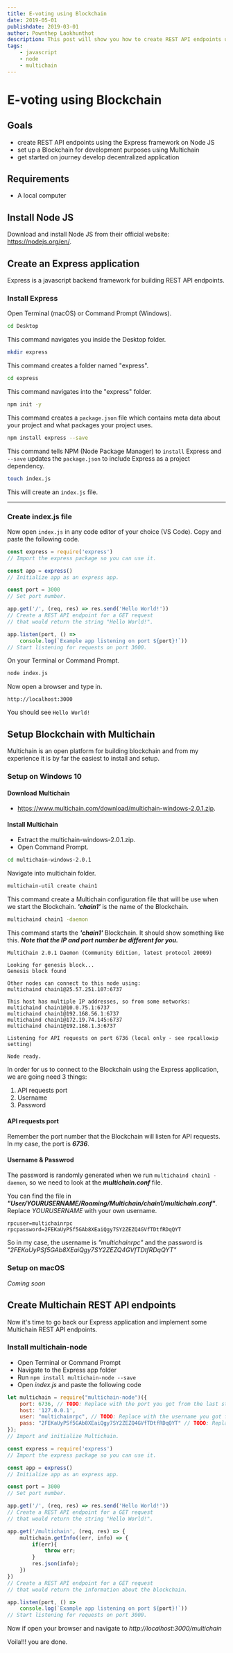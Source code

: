 ```yaml
---
title: E-voting using Blockchain
date: 2019-05-01
publishdate: 2019-03-01
author: Pownthep Laokhunthot
description: This post will show you how to create REST API endpoints using the Express framework on Node JS, set up a Blockchain for development purposes using Multichain, and get started on journey develop decentralized application.
tags: 
    - javascript
    - node
    - multichain
---
```

# E-voting using Blockchain
## Goals

- create REST API endpoints using the Express framework on Node JS
- set up a Blockchain for development purposes using Multichain
- get started on journey develop decentralized application

## Requirements
- A local computer

## Install Node JS
Download and install Node JS from their official website: https://nodejs.org/en/.

## Create an Express application
Express is a javascript backend framework for building REST API endpoints.

### Install Express
Open Terminal (macOS) or Command Prompt (Windows). <br>
```bash
cd Desktop
``` 
This command navigates you inside the Desktop folder.
```bash
mkdir express
```
This command creates a folder named "express".
```bash
cd express
```
This command navigates into the "express" folder.
```bash
npm init -y 
```
This command creates a `package.json` file which contains meta data about your project and what packages your project uses.
```bash
npm install express --save
```
This command tells NPM (Node Package Manager) to `install` Express and `--save` updates the `package.json` to include Express as a project dependency. 
```bash
touch index.js
```
This will create an `index.js` file.
***

### Create index.js file
Now open `index.js` in any code editor of your choice (VS Code).
Copy and paste the following code.
```javascript
const express = require('express')
// Import the express package so you can use it.

const app = express()
// Initialize app as an express app.

const port = 3000
// Set port number.

app.get('/', (req, res) => res.send('Hello World!'))
// Create a REST API endpoint for a GET request 
// that would return the string "Hello World!".

app.listen(port, () => 
    console.log(`Example app listening on port ${port}!`))
// Start listening for requests on port 3000.
```
On your Terminal or Command Prompt.
```bash
node index.js
```
Now open a browser and type in.
```
http://localhost:3000
```
You should see `Hello World!`

## Setup Blockchain with Multichain
Multichain is an open platform for building blockchain and from my experience it is by far the easiest to install and setup.
### Setup on Windows 10
#### Download Multichain
- https://www.multichain.com/download/multichain-windows-2.0.1.zip.

#### Install Multichain
- Extract the multichain-windows-2.0.1.zip.
- Open Command Prompt.

```bash
cd multichain-windows-2.0.1
```
Navigate into multichain folder.
```bash
multichain-util create chain1
```
This command create a Multichain configuration file that will be use when we start the Blockchain. **_'chain1'_** is the name of the Blockchain.
```bash
multichaind chain1 -daemon
```
This command starts the **_'chain1'_** Blockchain. It should show something like this. **_Note that the IP and port number be different for you._**
```plaintext
MultiChain 2.0.1 Daemon (Community Edition, latest protocol 20009)

Looking for genesis block...
Genesis block found

Other nodes can connect to this node using:
multichaind chain1@25.57.251.107:6737

This host has multiple IP addresses, so from some networks:
multichaind chain1@10.0.75.1:6737
multichaind chain1@192.168.56.1:6737
multichaind chain1@172.19.74.145:6737
multichaind chain1@192.168.1.3:6737

Listening for API requests on port 6736 (local only - see rpcallowip setting)

Node ready.
```
In order for us to connect to the Blockchain using the Express application, we are going need 3 things:


1. API requests port
2. Username
3. Password

#### API requests port
Remember the port number that the Blockchain will listen for API requests. In my case, the port is **_6736_**.

#### Username & Passwrod
The password is randomly generated when we run `multichaind chain1 -daemon`, so we need to look at the **_multichain.conf_** file.

You can find the file in **_"User/YOURUSERNAME/Roaming/Multichain/chain1/multichain.conf"_**. Replace _YOURUSERNAME_ with your own username.
```plaintext
rpcuser=multichainrpc
rpcpassword=2FEKaUyPSf5GAb8XEaiQgy7SY2ZEZQ4GVfTDtfRDqQYT
```
So in my case, the username is _"multichainrpc"_ and the password is _"2FEKaUyPSf5GAb8XEaiQgy7SY2ZEZQ4GVfTDtfRDqQYT"_

### Setup on macOS
_Coming soon_
## Create Multichain REST API endpoints
Now it's time to go back our Express application and implement some Multichain REST API endpoints.

### Install multichain-node
- Open Terminal or Command Prompt
- Navigate to the Express app folder
- Run `npm install multichain-node --save`
- Open _index.js_ and paste the following code

```javascript
let multichain = require("multichain-node")({
    port: 6736, // TODO: Replace with the port you got from the last step
    host: '127.0.0.1',
    user: "multichainrpc", // TODO: Replace with the username you got from the last step
    pass: "2FEKaUyPSf5GAb8XEaiQgy7SY2ZEZQ4GVfTDtfRDqQYT" // TODO: Replace with the password you got from the last step
});
// Import and initialize Multichain.

const express = require('express')
// Import the express package so you can use it.

const app = express()
// Initialize app as an express app.

const port = 3000
// Set port number.

app.get('/', (req, res) => res.send('Hello World!'))
// Create a REST API endpoint for a GET request 
// that would return the string "Hello World!".

app.get('/multichain', (req, res) => {
    multichain.getInfo((err, info) => {
        if(err){
            throw err;
        }
        res.json(info);
    })
})
// Create a REST API endpoint for a GET request 
// that would return the information about the blockchain.

app.listen(port, () => 
    console.log(`Example app listening on port ${port}!`))
// Start listening for requests on port 3000.
```
Now if open your browser and navigate to _http://localhost:3000/multichain_

Voila!!! you are done.